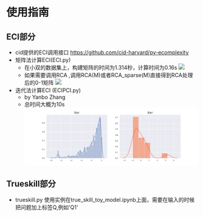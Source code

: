 # 使用指南
## ECI部分
 - cid提供的ECI调用接口 https://github.com/cid-harvard/py-ecomplexity
 - 矩阵法计算ECI(ECI.py)
     - 在小双的数据集上，构建矩阵的时间为1.314秒，计算时间为0.16s
         ![](matrix_2nd_eig.png)
     - 如果需要调用RCA ,调用RCA(M)或者RCA_sparse(M)直接得到RCA处理后的0-1矩阵
         ![](matrix_2nd_eig(rca).png)    
 - 迭代法计算ECI   (ECIPCI.py)   
     - by Yanbo Zhang
     - 总时间大概为10s
 ![](iter.png)
 
 ## Trueskill部分
 
 - trueskill.py
 使用实例在true_skill_toy_model.ipynb上面，需要在输入的时候把问题加上标签Q,例如'Q1'